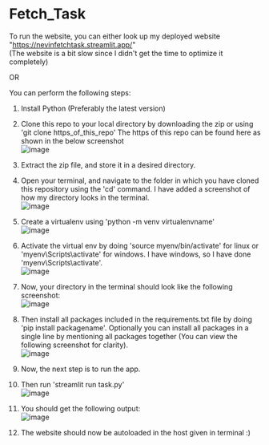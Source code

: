 # Fetch_Task

To run the website, you can either look up my deployed website "https://nevinfetchtask.streamlit.app/" <br>
(The website is a bit slow since I didn't get the time to optimize it completely)

OR

You can perform the following steps:
1) Install Python (Preferably the latest version)
2) Clone this repo to your local directory by downloading the zip or using 'git clone https_of_this_repo'
   The https of this repo can be found here as shown in the below screenshot <br>
   ![image](https://github.com/NevinSelby/Fetch_Task/assets/76225348/6198ff51-da34-4d57-b997-068099223a3f)

3) Extract the zip file, and store it in a desired directory.
4) Open your terminal, and navigate to the folder in which you have cloned this repository using the 'cd' command. I have added a screenshot of how my directory looks in the terminal.<br>
   ![image](https://github.com/NevinSelby/Fetch_Task/assets/76225348/30bcfb98-76d8-47fe-ad5f-5d74da239ebe)

5) Create a virtualenv using 'python -m venv virtualenvname'<br>
   ![image](https://github.com/NevinSelby/Fetch_Task/assets/76225348/faf48f1d-6cd1-484f-8f6a-d63351655dd8)


6) Activate the virtual env by doing 'source myenv/bin/activate' for linux or 'myenv\Scripts\activate' for windows. I have windows, so I have done 'myenv\Scripts\activate'.<br>
   ![image](https://github.com/NevinSelby/Fetch_Task/assets/76225348/14f57cb5-ee68-413b-b16a-a3f8078cf49c)

7) Now, your directory in the terminal should look like the following screenshot:<br>
    ![image](https://github.com/NevinSelby/Fetch_Task/assets/76225348/8450c71e-5137-481b-816d-7e9e02d0d8eb)


8) Then install all packages included in the requirements.txt file by doing 'pip install packagename'. Optionally you can install all packages in a single line by mentioning all packages together (You can view the following screenshot for clarity).<br>
    ![image](https://github.com/NevinSelby/Fetch_Task/assets/76225348/9d73c0f3-9824-4435-b16a-f418264aecd8)

9) Now, the next step is to run the app.
10) Then run 'streamlit run task.py'<br>
    ![image](https://github.com/NevinSelby/Fetch_Task/assets/76225348/463ac66b-aaa3-4bd3-be6c-b9a21407ca14)

11) You should get the following output:<br>
    ![image](https://github.com/NevinSelby/Fetch_Task/assets/76225348/ceeff11d-9eec-436b-b4b3-409340eb5fee)


12) The website should now be autoloaded in the host given in terminal :)
